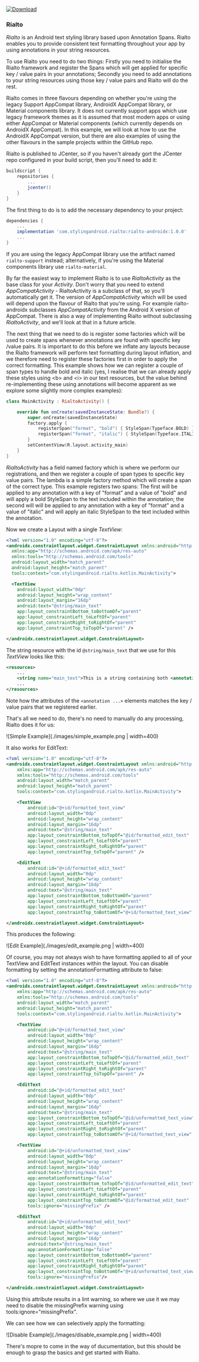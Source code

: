 [ ![Download](https://api.bintray.com/packages/stylingandroid/rialto/library/images/download.svg) ](https://bintray.com/stylingandroid/rialto/library/_latestVersion)

### Rialto

_Rialto_ is an Android text styling library based upon Annotation Spans. Rialto enables you to provide consistent text
formatting throughout your app by using annotations in your string resources.

To use Rialto you need to do two things: Firstly you need to initialise the Rialto framework and register  the Spans which will get applied for specific key / value pairs in your annotations; Secondly you need to add annotations to your string resources using those key / value pairs and Rialto will do the rest.

Rialto comes in three flavours depending on whether you're using the legacy Support AppCompat library, AndroidX AppCompat library, or Material components library. It does not currently support apps which use legacy framework themes as it is assumed that most modern apps or using either AppCompat or Material components (which currently depends on AndroidX AppCompat). In this example, we will look at how to use the AndroidX AppCompat version, but there are also examples of using the other flavours in the sample projects within the GitHub repo.

Rialto is published to JCenter, so if you haven't already gort the JCenter repo configured in your build script, then you'll need to add it:

```groovy
buildscript {
    repositories {
        ...
        jcenter()
    }
}
```

The first thing to do is to add the necessary dependency to your project:

```groovy
dependencies {
    ...
    implementation 'com.stylingandroid.rialto:rialto-androidx:1.0.0'
    ...
}
```

If you are using the legacy AppCompat library use the artifact named <code>rialto-support</code> instead; alternatively, if you're using the Material components library use <code>rialto-material</code>.

By far the easiest way to implement Rialto is to use <em>RialtoActivity</em> as the base class for your <em>Activity</em>. Don't worry that you need to extend <em>AppCompatActivity</em> - RialtoActivity is a subclass of that, so you'll automatically get it. The version of <em>AppCompatActivity</em> which will be used will depend upon the flavour of Rialto that you're using. For example rialto-androidx subclasses <em>AppCompatActivity</em> from the Android X version of AppCompat. There is also a way of implementing Rialto without subclassing <em>RialtoActivity</em>, and we'll look at that in a future article.

The next thing that we need to do is register some factories which will be used to create spans whenever annotations are found with specific key /value pairs. It is important to do this before we inflate any layouts because the Rialto framework will perform text formatting during layout inflation, and we therefore need to register these factories first in order to apply the correct formatting. This example shows how we can register a couple of span types to handle bold and italic (yes, I realise that we can already apply these styles using &lt;b&gt; and &lt;i&gt; in our text resources, but the value behind re-implementing these using annotations will become apparent as we explore some slightly more complex examples):

```kotlin
class MainActivity : RialtoActivity() {

    override fun onCreate(savedInstanceState: Bundle?) {
        super.onCreate(savedInstanceState)
        factory.apply {
            registerSpan("format", "bold") { StyleSpan(Typeface.BOLD) }
            registerSpan("format", "italic") { StyleSpan(Typeface.ITALIC) }
        }
        setContentView(R.layout.activity_main)
    }
}
```

<em>RialtoActivity</em> has a field named factory which is where we perform our registrations, and then we register a couple of span types to specific key value pairs. The lambda is a simple factory method which will create a span of the correct type. This example registers two spans: The first will be applied to any annotation with a key of "format" and a value of "bold" and will apply a bold StyleSpan to the text included within the annotation; the second will will be applied to any annotation with a key of "format" and a value of "italic" and will apply an italic StyleSpan to the text included within the annotation.

Now we create a Layout with a single <em>TextView</em>:

```xml
<?xml version="1.0" encoding="utf-8"?>
<androidx.constraintlayout.widget.ConstraintLayout xmlns:android="http://schemas.android.com/apk/res/android"
  xmlns:app="http://schemas.android.com/apk/res-auto"
  xmlns:tools="http://schemas.android.com/tools"
  android:layout_width="match_parent"
  android:layout_height="match_parent"
  tools:context="com.stylingandroid.rialto.kotlin.MainActivity">

  <TextView
    android:layout_width="0dp"
    android:layout_height="wrap_content"
    android:layout_margin="16dp"
    android:text="@string/main_text"
    app:layout_constraintBottom_toBottomOf="parent"
    app:layout_constraintLeft_toLeftOf="parent"
    app:layout_constraintRight_toRightOf="parent"
    app:layout_constraintTop_toTopOf="parent" />

</androidx.constraintlayout.widget.ConstraintLayout>
```

The string resource with the id <code>@string/main_text</code> that we use for this <em>TextView</em> looks like this:

```xml
<resources>
    ...
    <string name="main_text">This is a string containing both <annotation format="bold">bold</annotation> and <annotation format="italic">italic</annotation> text</string>
    ...
</resources>
```
Note how the attributes of the <code>&lt;annotation ...&gt;</code> elements matches the key / value pairs that we registered earlier.

That's all we need to do, there's no need to manually do any processing, Rialto does it for us:

![Simple Example](./images/simple_example.png | width=400)

It also works for EditText:

```xml
<?xml version="1.0" encoding="utf-8"?>
<androidx.constraintlayout.widget.ConstraintLayout xmlns:android="http://schemas.android.com/apk/res/android"
    xmlns:app="http://schemas.android.com/apk/res-auto"
    xmlns:tools="http://schemas.android.com/tools"
    android:layout_width="match_parent"
    android:layout_height="match_parent"
    tools:context="com.stylingandroid.rialto.kotlin.MainActivity">

    <TextView
        android:id="@+id/formatted_text_view"
        android:layout_width="0dp"
        android:layout_height="wrap_content"
        android:layout_margin="16dp"
        android:text="@string/main_text"
        app:layout_constraintBottom_toTopOf="@id/formatted_edit_text"
        app:layout_constraintLeft_toLeftOf="parent"
        app:layout_constraintRight_toRightOf="parent"
        app:layout_constraintTop_toTopOf="parent" />

    <EditText
        android:id="@+id/formatted_edit_text"
        android:layout_width="0dp"
        android:layout_height="wrap_content"
        android:layout_margin="16dp"
        android:text="@string/main_text"
        app:layout_constraintBottom_toBottomOf="parent"
        app:layout_constraintLeft_toLeftOf="parent"
        app:layout_constraintRight_toRightOf="parent"
        app:layout_constraintTop_toBottomOf="@+id/formatted_text_view" />

</androidx.constraintlayout.widget.ConstraintLayout>
```

This produces the following:

![Edit Example](./images/edit_example.png | width=400)

Of course, you may not always wish to have formatting applied to all of your TextView and EditText instances within the layout. You can disable formatting by setting the annotationFormatting attribute to false:

```xml
<?xml version="1.0" encoding="utf-8"?>
<androidx.constraintlayout.widget.ConstraintLayout xmlns:android="http://schemas.android.com/apk/res/android"
    xmlns:app="http://schemas.android.com/apk/res-auto"
    xmlns:tools="http://schemas.android.com/tools"
    android:layout_width="match_parent"
    android:layout_height="match_parent"
    tools:context="com.stylingandroid.rialto.kotlin.MainActivity">

    <TextView
        android:id="@+id/formatted_text_view"
        android:layout_width="0dp"
        android:layout_height="wrap_content"
        android:layout_margin="16dp"
        android:text="@string/main_text"
        app:layout_constraintBottom_toTopOf="@id/formatted_edit_text"
        app:layout_constraintLeft_toLeftOf="parent"
        app:layout_constraintRight_toRightOf="parent"
        app:layout_constraintTop_toTopOf="parent" />

    <EditText
        android:id="@+id/formatted_edit_text"
        android:layout_width="0dp"
        android:layout_height="wrap_content"
        android:layout_margin="16dp"
        android:text="@string/main_text"
        app:layout_constraintBottom_toTopOf="@id/unformatted_text_view"
        app:layout_constraintLeft_toLeftOf="parent"
        app:layout_constraintRight_toRightOf="parent"
        app:layout_constraintTop_toBottomOf="@+id/formatted_text_view" />

    <TextView
        android:id="@+id/unformatted_text_view"
        android:layout_width="0dp"
        android:layout_height="wrap_content"
        android:layout_margin="16dp"
        android:text="@string/main_text"
        app:annotationFormatting="false"
        app:layout_constraintBottom_toTopOf="@id/unformatted_edit_text"
        app:layout_constraintLeft_toLeftOf="parent"
        app:layout_constraintRight_toRightOf="parent"
        app:layout_constraintTop_toBottomOf="@id/formatted_edit_text"
        tools:ignore="missingPrefix" />

    <EditText
        android:id="@+id/unformatted_edit_text"
        android:layout_width="0dp"
        android:layout_height="wrap_content"
        android:layout_margin="16dp"
        android:text="@string/main_text"
        app:annotationFormatting="false"
        app:layout_constraintBottom_toBottomOf="parent"
        app:layout_constraintLeft_toLeftOf="parent"
        app:layout_constraintRight_toRightOf="parent"
        app:layout_constraintTop_toBottomOf="@+id/unformatted_text_view"
        tools:ignore="missingPrefix"/>

</androidx.constraintlayout.widget.ConstraintLayout>
```

Using this attribute results in a lint warning, so where we use it we may need to disable the missingPrefix warning using tools:ignore="missingPrefix".

We can see how we can selectively apply the formatting:

![Disable Example](./images/disable_example.png | width=400)

There's mopre to come in the way of ducumentation, but this should be enough to grasp the basics and get started with Rialto.
